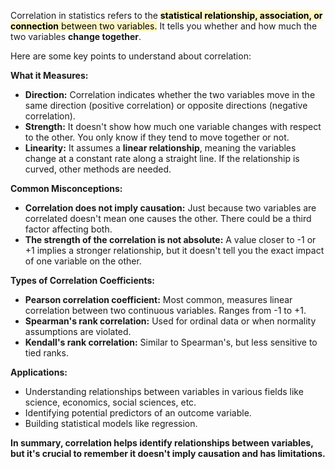 Correlation in statistics refers to the <mark style="background: #FFF3A3A6;">**statistical relationship, association, or connection** between two variables.</mark> It tells you whether and how much the two variables **change together**.

Here are some key points to understand about correlation:

**What it Measures:**

- **Direction:** Correlation indicates whether the two variables move in the same direction (positive correlation) or opposite directions (negative correlation).
- **Strength:** It doesn't show how much one variable changes with respect to the other. You only know if they tend to move together or not.
- **Linearity:** It assumes a **linear relationship**, meaning the variables change at a constant rate along a straight line. If the relationship is curved, other methods are needed.

**Common Misconceptions:**

- **Correlation does not imply causation:** Just because two variables are correlated doesn't mean one causes the other. There could be a third factor affecting both.
- **The strength of the correlation is not absolute:** A value closer to -1 or +1 implies a stronger relationship, but it doesn't tell you the exact impact of one variable on the other.

**Types of Correlation Coefficients:**

- **Pearson correlation coefficient:** Most common, measures linear correlation between two continuous variables. Ranges from -1 to +1.
- **Spearman's rank correlation:** Used for ordinal data or when normality assumptions are violated.
- **Kendall's rank correlation:** Similar to Spearman's, but less sensitive to tied ranks.

**Applications:**

- Understanding relationships between variables in various fields like science, economics, social sciences, etc.
- Identifying potential predictors of an outcome variable.
- Building statistical models like regression.

**In summary, correlation helps identify relationships between variables, but it's crucial to remember it doesn't imply causation and has limitations.**